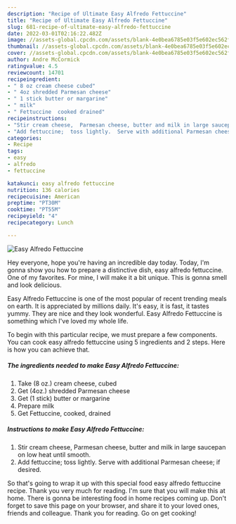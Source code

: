 ```yaml
---
description: "Recipe of Ultimate Easy Alfredo Fettuccine"
title: "Recipe of Ultimate Easy Alfredo Fettuccine"
slug: 681-recipe-of-ultimate-easy-alfredo-fettuccine
date: 2022-03-01T02:16:22.482Z
image: //assets-global.cpcdn.com/assets/blank-4e0bea6785e03f5e602ec562f230caae08da540cada707380b4fe1bbebba43da.png
thumbnail: //assets-global.cpcdn.com/assets/blank-4e0bea6785e03f5e602ec562f230caae08da540cada707380b4fe1bbebba43da.png
cover: //assets-global.cpcdn.com/assets/blank-4e0bea6785e03f5e602ec562f230caae08da540cada707380b4fe1bbebba43da.png
author: Andre McCormick
ratingvalue: 4.5
reviewcount: 14701
recipeingredient:
- " 8 oz cream cheese cubed"
- " 4oz shredded Parmesan cheese"
- " 1 stick butter or margarine"
- " milk"
- " Fettuccine  cooked drained"
recipeinstructions:
- "Stir cream cheese,  Parmesan cheese, butter and milk in large saucepan on low heat until smooth."
- "Add fettuccine;  toss lightly.  Serve with additional Parmesan cheese; if desired."
categories:
- Recipe
tags:
- easy
- alfredo
- fettuccine

katakunci: easy alfredo fettuccine 
nutrition: 136 calories
recipecuisine: American
preptime: "PT30M"
cooktime: "PT55M"
recipeyield: "4"
recipecategory: Lunch

---
```



![Easy Alfredo Fettuccine](//assets-global.cpcdn.com/assets/blank-4e0bea6785e03f5e602ec562f230caae08da540cada707380b4fe1bbebba43da.png)

Hey everyone, hope you're having an incredible day today. Today, I'm gonna show you how to prepare a distinctive dish, easy alfredo fettuccine. One of my favorites. For mine, I will make it a bit unique. This is gonna smell and look delicious.

Easy Alfredo Fettuccine is one of the most popular of recent trending meals on earth. It is appreciated by millions daily. It's easy, it is fast, it tastes yummy. They are nice and they look wonderful. Easy Alfredo Fettuccine is something which I've loved my whole life.




To begin with this particular recipe, we must prepare a few components. You can cook easy alfredo fettuccine using 5 ingredients and 2 steps. Here is how you can achieve that.

<!--inarticleads1-->

##### The ingredients needed to make Easy Alfredo Fettuccine:

1. Take  (8 oz.) cream cheese, cubed
1. Get  (4oz.) shredded Parmesan cheese
1. Get  (1 stick) butter or margarine
1. Prepare  milk
1. Get  Fettuccine,  cooked, drained




<!--inarticleads2-->

##### Instructions to make Easy Alfredo Fettuccine:

1. Stir cream cheese,  Parmesan cheese, butter and milk in large saucepan on low heat until smooth.
1. Add fettuccine;  toss lightly.  Serve with additional Parmesan cheese; if desired.




So that's going to wrap it up with this special food easy alfredo fettuccine recipe. Thank you very much for reading. I'm sure that you will make this at home. There is gonna be interesting food in home recipes coming up. Don't forget to save this page on your browser, and share it to your loved ones, friends and colleague. Thank you for reading. Go on get cooking!
